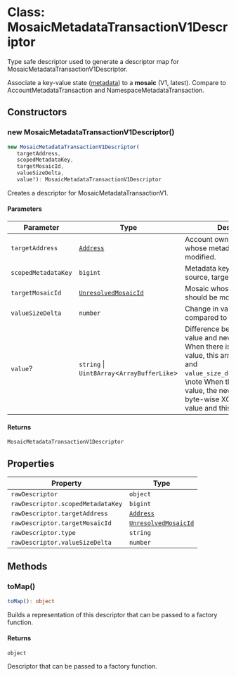 # Class: MosaicMetadataTransactionV1Descriptor

Type safe descriptor used to generate a descriptor map for MosaicMetadataTransactionV1Descriptor.

Associate a key-value state ([metadata](/concepts/metadata.html)) to a **mosaic** (V1, latest).
Compare to AccountMetadataTransaction and NamespaceMetadataTransaction.

## Constructors

### new MosaicMetadataTransactionV1Descriptor()

```ts
new MosaicMetadataTransactionV1Descriptor(
   targetAddress, 
   scopedMetadataKey, 
   targetMosaicId, 
   valueSizeDelta, 
   value?): MosaicMetadataTransactionV1Descriptor
```

Creates a descriptor for MosaicMetadataTransactionV1.

#### Parameters

| Parameter | Type | Description |
| ------ | ------ | ------ |
| `targetAddress` | [`Address`](../../../classes/Address.md) | Account owning the mosaic whose metadata should be modified. |
| `scopedMetadataKey` | `bigint` | Metadata key scoped to source, target and type. |
| `targetMosaicId` | [`UnresolvedMosaicId`](../../models/classes/UnresolvedMosaicId.md) | Mosaic whose metadata should be modified. |
| `valueSizeDelta` | `number` | Change in value size in bytes, compared to previous size. |
| `value`? | `string` \| `Uint8Array`&lt;`ArrayBufferLike`&gt; | Difference between existing value and new value. \note When there is no existing value, this array is directly used and `value_size_delta`==`value_size`. \note When there is an existing value, the new value is the byte-wise XOR of the previous value and this array. |

#### Returns

`MosaicMetadataTransactionV1Descriptor`

## Properties

| Property | Type |
| ------ | ------ |
| <a id="rawdescriptor"></a> `rawDescriptor` | `object` |
| `rawDescriptor.scopedMetadataKey` | `bigint` |
| `rawDescriptor.targetAddress` | [`Address`](../../../classes/Address.md) |
| `rawDescriptor.targetMosaicId` | [`UnresolvedMosaicId`](../../models/classes/UnresolvedMosaicId.md) |
| `rawDescriptor.type` | `string` |
| `rawDescriptor.valueSizeDelta` | `number` |

## Methods

### toMap()

```ts
toMap(): object
```

Builds a representation of this descriptor that can be passed to a factory function.

#### Returns

`object`

Descriptor that can be passed to a factory function.
